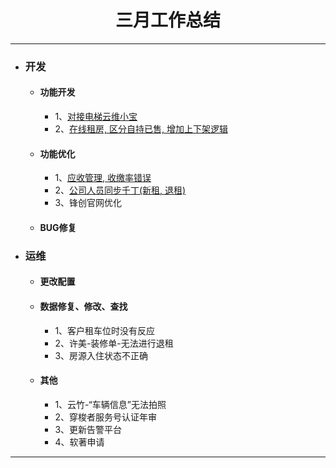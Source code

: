 <div>
	<H1 align = "center">三月工作总结</H1>
</div>

----


- ### 开发
	- #### 功能开发
		- 1、[对接电梯云维小宝](https://www.tapd.cn/63403638/prong/stories/view/1163403638001001333)
		- 2、[在线租房, 区分自持已售, 增加上下架逻辑](https://www.tapd.cn/63403638/prong/tasks/view/1163403638001001345)
	- #### 功能优化
		- 1、[应收管理, 收缴率错误](https://www.tapd.cn/63403638/prong/tasks/view/1163403638001001307)
		- 2、[公司人员同步千丁(新租, 退租)](https://www.tapd.cn/63403638/prong/tasks/view/1163403638001001293)
		- 3、锋创官网优化
	- #### BUG修复
- ### 运维
	- #### 更改配置
	- #### 数据修复、修改、查找
		- 1、客户租车位时没有反应
		- 2、许美-装修单-无法进行退租
		- 3、房源入住状态不正确
	- #### 其他
		- 1、云竹-“车辆信息”无法拍照
		- 2、穿梭者服务号认证年审
		- 3、更新告警平台
		- 4、软著申请


----